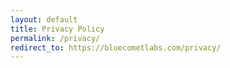 ```yaml
---
layout: default
title: Privacy Policy
permalink: /privacy/
redirect_to: https://bluecometlabs.com/privacy/
---
```


